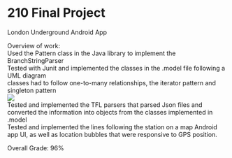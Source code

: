 # 210 Final Project
London Underground Android App 

Overview of work:<br>
  Used the Pattern class in the Java library to implement the BranchStringParser <br>
  Tested with Junit and implemented the classes in the .model file following a UML diagram <br>
    classes had to follow one-to-many relationships, the iterator pattern and singleton pattern <br>
    <img src = "https://edge.edx.org/assets/courseware/v1/4a907509d4d78151fa12ee064f3c6e5d/asset-v1:UBC+CPSC210+2015W2+type@asset+block/MindTheGapUMLClassDiagram.png" ></img>
  <br>Tested and implemented the TFL parsers that parsed Json files and converted the information into objects from the classes implemented in .model<br>
  Tested and implemented the lines following the station on a map Android app UI, as well as location bubbles that were responsive to GPS position.<br>
  
Overall Grade:  96%

  
